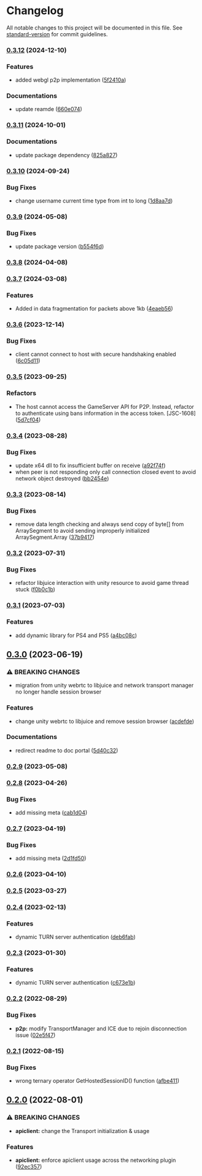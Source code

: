 # Changelog

All notable changes to this project will be documented in this file. See [standard-version](https://github.com/conventional-changelog/standard-version) for commit guidelines.

### [0.3.12](https://github.com/AccelByte/accelbyte-unity-networking/branches/compare/0.3.12%0D0.3.11) (2024-12-10)


### Features

* added webgl p2p implementation ([5f2410a](https://github.com/AccelByte/accelbyte-unity-networking/commits/5f2410abaa3d21e07c6426206ab5ff5ff23edb2a))


### Documentations

* update reamde ([660e074](https://github.com/AccelByte/accelbyte-unity-networking/commits/660e074ca56ee9f0a4be9a87fe2a2c83c13607a9))

### [0.3.11](https://github.com/AccelByte/accelbyte-unity-networking/branches/compare/0.3.11%0D0.3.10) (2024-10-01)


### Documentations

* update package dependency ([825a827](https://github.com/AccelByte/accelbyte-unity-networking/commits/825a827819a4976b005ceabb798be5674f59d457))

### [0.3.10](https://github.com/AccelByte/accelbyte-unity-networking/branches/compare/0.3.10%0D0.3.9) (2024-09-24)


### Bug Fixes

* change username current time type from int to long ([1d8aa7d](https://github.com/AccelByte/accelbyte-unity-networking/commits/1d8aa7def84c2df1c04b08eec59e287434012f6c))

### [0.3.9](https://github.com/AccelByte/accelbyte-unity-networking/branches/compare/0.3.9%0D0.3.8) (2024-05-08)


### Bug Fixes

* update package version ([b554f6d](https://github.com/AccelByte/accelbyte-unity-networking/commits/b554f6dddff3f09c709c89c40c54e76e1e80de86))

### [0.3.8](https://github.com/AccelByte/accelbyte-unity-networking/branches/compare/0.3.8%0D0.3.7) (2024-04-08)

### [0.3.7](https://github.com/AccelByte/accelbyte-unity-networking/branches/compare/0.3.7%0D0.3.6) (2024-03-08)


### Features

* Added in data fragmentation for packets above 1kb ([4eaeb56](https://github.com/AccelByte/accelbyte-unity-networking/commits/4eaeb5689c0cd31a64bce4d7081d20ce259ff323))

### [0.3.6](https://github.com/AccelByte/accelbyte-unity-networking/branches/compare/0.3.6%0D0.3.5) (2023-12-14)


### Bug Fixes

* client cannot connect to host with secure handshaking enabled ([6c05d11](https://github.com/AccelByte/accelbyte-unity-networking/commits/6c05d115d381f9f340949d15589730eda5c413c7))

### [0.3.5](https://github.com/AccelByte/accelbyte-unity-networking/branches/compare/0.3.5%0D0.3.4) (2023-09-25)


### Refactors

* The host cannot access the GameServer API for P2P. Instead, refactor to authenticate using bans information in the access token. [JSC-1608] ([5d7cf04](https://github.com/AccelByte/accelbyte-unity-networking/commits/5d7cf040b670bdab851b42841bf64ed67b63ae5d))

### [0.3.4](https://github.com/AccelByte/accelbyte-unity-networking/branches/compare/0.3.4%0D0.3.3) (2023-08-28)


### Bug Fixes

* update x64 dll to fix insufficient buffer on receive ([a92f74f](https://github.com/AccelByte/accelbyte-unity-networking/commits/a92f74f027447108a26906d2f51c9f32c8e9ae34))
* when peer is not responding only call connection closed event to avoid network object destroyed ([bb2454e](https://github.com/AccelByte/accelbyte-unity-networking/commits/bb2454e30056ce290357ae9ba6d651b63c0a18e3))

### [0.3.3](https://github.com/AccelByte/accelbyte-unity-networking/branches/compare/0.3.3%0D0.3.2) (2023-08-14)


### Bug Fixes

* remove data length checking and always send copy of byte[] from ArraySegment to avoid sending improperly initialized ArraySegment.Array ([37b9417](https://github.com/AccelByte/accelbyte-unity-networking/commits/37b94173b8d18ba815336e3f20c68b93c1e2e440))

### [0.3.2](https://github.com/AccelByte/accelbyte-unity-networking/branches/compare/0.3.2%0D0.3.1) (2023-07-31)


### Bug Fixes

* refactor libjuice interaction with unity resource to avoid game thread stuck ([f0b0c1b](https://github.com/AccelByte/accelbyte-unity-networking/commits/f0b0c1bd8fac50450cd335ca0ad2f8deecb19720))

### [0.3.1](https://github.com/AccelByte/accelbyte-unity-networking/branches/compare/0.3.1%0D0.3.0) (2023-07-03)


### Features

* add dynamic library for PS4 and PS5 ([a4bc08c](https://github.com/AccelByte/accelbyte-unity-networking/commits/a4bc08ce6a674898342cee57bbcbda96e09d4dcb))

## [0.3.0](https://github.com/AccelByte/accelbyte-unity-networking/branches/compare/0.3.0%0D0.2.9) (2023-06-19)


### ⚠ BREAKING CHANGES

* migration from unity webrtc to libjuice and network transport manager no longer handle session browser

### Features

* change unity webrtc to libjuice and remove session browser ([acdefde](https://github.com/AccelByte/accelbyte-unity-networking/commits/acdefde94a89140d9a5acc78b344c2389f5791f7))


### Documentations

* redirect readme to doc portal ([5d40c32](https://github.com/AccelByte/accelbyte-unity-networking/commits/5d40c32e626f6f445b4321cba3d637b30dca2f56))

### [0.2.9](https://github.com/AccelByte/accelbyte-unity-networking/branches/compare/0.2.9%0D0.2.8) (2023-05-08)

### [0.2.8](https://github.com/AccelByte/accelbyte-unity-networking/branches/compare/0.2.8%0D0.2.7) (2023-04-26)


### Bug Fixes

* add missing meta ([cab1d04](https://github.com/AccelByte/accelbyte-unity-networking/commits/cab1d04a7aa369db8da06f9ad86319ecda4cd305))

### [0.2.7](https://github.com/AccelByte/accelbyte-unity-networking/branches/compare/0.2.7%0D0.2.6) (2023-04-19)


### Bug Fixes

* add missing meta ([2d1fd50](https://github.com/AccelByte/accelbyte-unity-networking/commits/2d1fd504f861789d45f34352a79b619f3e6c285f))

### [0.2.6](https://github.com/AccelByte/accelbyte-unity-networking/branches/compare/0.2.6%0D0.2.5) (2023-04-10)

### [0.2.5](https://github.com/AccelByte/accelbyte-unity-networking/branches/compare/0.2.5%0D0.2.4) (2023-03-27)

### [0.2.4](https://github.com/AccelByte/accelbyte-unity-networking/branches/compare/0.2.4%0D0.2.3) (2023-02-13)


### Features

* dynamic TURN server authentication ([deb6fab](https://github.com/AccelByte/accelbyte-unity-networking/commits/deb6fabf81653e7f40cb6ae1b62657bf760e02cf))

### [0.2.3](https://github.com/AccelByte/accelbyte-unity-networking/branches/compare/0.2.3%0D0.2.2) (2023-01-30)


### Features

* dynamic TURN server authentication ([c673e1b](https://github.com/AccelByte/accelbyte-unity-networking/commits/c673e1b996713eb0240a4d499eeed8933fc10d01))

### [0.2.2](https://github.com/AccelByte/accelbyte-unity-networking/branches/compare/0.2.2%0D0.2.1) (2022-08-29)


### Bug Fixes

* **p2p:** modify TransportManager and ICE due to rejoin disconnection issue ([02e5f47](https://github.com/AccelByte/accelbyte-unity-networking/commits/02e5f4721b94b5517c33893cb556089a10cf6b6e))

### [0.2.1](https://github.com/AccelByte/accelbyte-unity-networking/branches/compare/0.2.1%0D0.2.0) (2022-08-15)


### Bug Fixes

* wrong ternary operator GetHostedSessionID() function ([afbe411](https://github.com/AccelByte/accelbyte-unity-networking/commits/afbe4116c117c71ee2742cab11333a8acd71bc77))

## [0.2.0](https://github.com/AccelByte/accelbyte-unity-networking/branches/compare/0.2.0%0D0.1.0) (2022-08-01)


### ⚠ BREAKING CHANGES

* **apiclient:** change the Transport initialization & usage

### Features

* **apiclient:** enforce apiclient usage across the networking plugin ([92ec357](https://github.com/AccelByte/accelbyte-unity-networking/commits/92ec357e7a815fd05dd8a894b88d1733eaa3d107))
